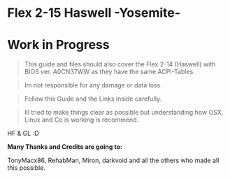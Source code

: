# Flex 2-15 Haswell -Yosemite-

# Work in Progress

> This guide and files should also cover the Flex 2-14 (Haswell) with BIOS ver. A0CN37WW as they have the same ACPI-Tables.

> Im not responsible for any damage or data loss.

> Follow this Guide and the Links inside carefully.

> Ill tried to make things clear as possible but understanding how OSX, Linux and Co is working is recommend.

HF & GL :D

**Many Thanks and Credits are going to:**

TonyMacx86, RehabMan, Miron, darkvoid and all the others who made all this possible.
